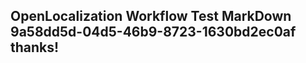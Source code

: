 <properties
ms.topic="hero-topic"
ms.test1="hero-topic"
ms.test2="test"/>

## OpenLocalization Workflow Test MarkDown 9a58dd5d-04d5-46b9-8723-1630bd2ec0af thanks!
